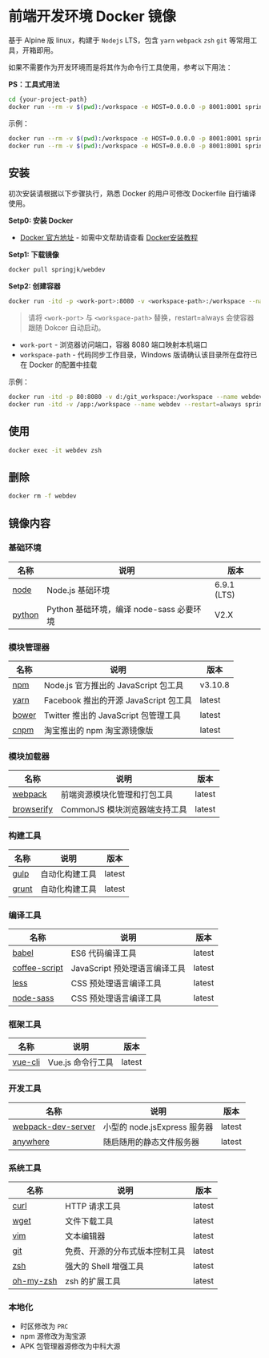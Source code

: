 # 前端开发环境 Docker 镜像
基于 Alpine 版 linux，构建于 `Nodejs` LTS，包含  `yarn` `webpack` `zsh` `git` 等常用工具，开箱即用。


如果不需要作为开发环境而是将其作为命令行工具使用，参考以下用法：

**PS：工具式用法**

```bash
cd {your-project-path}
docker run --rm -v $(pwd):/workspace -e HOST=0.0.0.0 -p 8001:8001 springjk/webdev bash -c "{your-command}"
```

示例：

```bash
docker run --rm -v $(pwd):/workspace -e HOST=0.0.0.0 -p 8001:8001 springjk/webdev bash -c "npm install && npm run dev"
docker run --rm -v $(pwd):/workspace -e HOST=0.0.0.0 -p 8001:8001 springjk/webdev bash -c "npm install && npm run build"
```

## 安装
初次安装请根据以下步骤执行，熟悉 Docker 的用户可修改 Dockerfile 自行编译使用。

**Setp0: 安装 Docker**

* [Docker 官方地址](https://www.docker.com/products/overview) - 如需中文帮助请查看 [Docker安装教程](http://80to.me/2016/11/30/Docker%E5%AE%89%E8%A3%85%E6%95%99%E7%A8%8B/)

**Setp1: 下载镜像**

```bash
docker pull springjk/webdev
```

**Setp2: 创建容器**

```bash
docker run -itd -p <work-port>:8080 -v <workspace-path>:/workspace --name webdev --restart always springjk/webdev
```

> 请将 `<work-port>` 与 `<workspace-path>` 替换，restart=always 会使容器跟随 Dokcer 自动启动。

* `work-port` - 浏览器访问端口，容器 8080 端口映射本机端口
* `workspace-path` - 代码同步工作目录，Windows 版请确认该目录所在盘符已在 Docker 的配置中挂载

示例：

```bash
docker run -itd -p 80:8080 -v d:/git_workspace:/workspace --name webdev --restart=always springjk/webdev
docker run -itd -v /app:/workspace --name webdev --restart=always springjk/webdev

```

## 使用

```bash
docker exec -it webdev zsh
```

## 删除

```bash
docker rm -f webdev
```

## 镜像内容

### 基础环境

| 名称 | 说明 | 版本 |
| --- | --- | --- |
| [node](http://www.npmjs.com) | Node.js 基础环境 | 6.9.1 (LTS) |
| [python](https://www.python.org) | Python 基础环境，编译 node-sass 必要环境 | V2.X |

### 模块管理器

| 名称 | 说明 | 版本 |
| --- | --- | --- |
| [npm](http://www.npmjs.com) | Node.js 官方推出的 JavaScript 包工具 | v3.10.8 |
| [yarn](https://yarnpkg.com) | Facebook 推出的开源 JavaScript 包工具 | latest |
| [bower](https://bower.io) | Twitter 推出的 JavaScript 包管理工具 | latest |
| [cnpm](https://npm.taobao.org) | 淘宝推出的 npm 淘宝源镜像版 | latest |

### 模块加载器

| 名称 | 说明 | 版本 |
| --- | --- | --- |
| [webpack](http://webpack.github.io) | 前端资源模块化管理和打包工具 | latest |
| [browserify](http://browserify.org) | CommonJS 模块浏览器端支持工具 | latest |

### 构建工具

| 名称 | 说明 | 版本 |
| --- | --- | --- |
| [gulp](http://gulpjs.com) | 自动化构建工具 | latest |
| [grunt](http://gruntjs.com) | 自动化构建工具 | latest |


### 编译工具

| 名称 | 说明 | 版本 |
| --- | --- | --- |
| [babel](https://babeljs.io) | ES6 代码编译工具 | latest |
| [coffee-script](http://coffeescript.org) | JavaScript 预处理语言编译工具 | latest |
| [less](http://lesscss.org) | CSS 预处理语言编译工具 | latest |
| [node-sass](https://www.npmjs.com/package/node-sas) | CSS 预处理语言编译工具 | latest |

### 框架工具

| 名称 | 说明 | 版本 |
| --- | --- | --- |
| [vue-cli](https://github.com/vuejs/vue-cli) | Vue.js 命令行工具 | latest |


### 开发工具

| 名称 | 说明 | 版本 |
| --- | --- | --- |
| [webpack-dev-server](http://webpack.github.io/docs/webpack-dev-server.html) | 小型的 node.jsExpress 服务器 | latest |
| [anywhere](https://www.npmjs.com/package/anywhere) | 随启随用的静态文件服务器 | latest |

### 系统工具

| 名称 | 说明 | 版本 |
| --- | --- | --- |
| [curl](https://curl.haxx.se) | HTTP 请求工具 | latest |
| [wget](http://www.gnu.org/software/wget/wget.html) | 文件下载工具 | latest |
| [vim](http://www.vim.org) | 文本编辑器 | latest |
| [git](https://git-scm.com) | 免费、开源的分布式版本控制工具 | latest |
| [zsh](http://www.zsh.org) | 强大的 Shell 增强工具 | latest |
| [oh-my-zsh](http://ohmyz.sh) | zsh 的扩展工具 | latest |

### 本地化

* 时区修改为 `PRC`
* npm 源修改为淘宝源
* APK 包管理器源修改为中科大源
